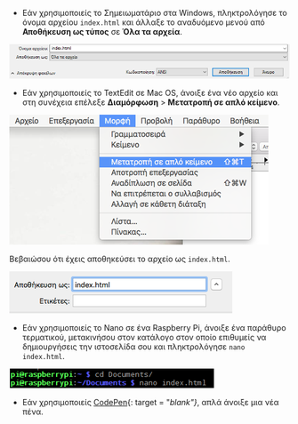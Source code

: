  -  Εάν χρησιμοποιείς το Σημειωματάριο στα Windows, πληκτρολόγησε το όνομα αρχείου `index.html` και άλλαξε το αναδυόμενο μενού από **Αποθήκευση ως τύπος** σε **Όλα τα αρχεία**.

  ![Αποθήκευση ως HTML με τη χρήση του Σημειωματάριου](images/save-as-html-notepad.png)

 - Εάν χρησιμοποιείς το TextEdit σε Mac OS, άνοιξε ένα νέο αρχείο και στη συνέχεια επέλεξε **Διαμόρφωση** > **Μετατροπή σε απλό κείμενο**.

  ![Μετατροπή Mac σε απλό κείμενο](images/mac-make-plaintext.png)

  Βεβαιώσου ότι έχεις αποθηκεύσει το αρχείο ως `index.html`.

  ![Αποθήκευση ως HTML σε Mac](images/mac-name-file.png)

 - Εάν χρησιμοποιείς το Nano σε ένα Raspberry Pi, άνοιξε ένα παράθυρο τερματικού, μετακινήσου στον κατάλογο στον οποίο επιθυμείς να δημιουργήσεις την ιστοσελίδα σου και πληκτρολόγησε `nano index.html`.

  ![Nano δημιουργία HTML](images/pi-html-nano.png)

 - Εάν χρησιμοποιείς [CodePen](http://codepen.io){: target = "_blank"}_, απλά άνοιξε μια νέα πένα.
